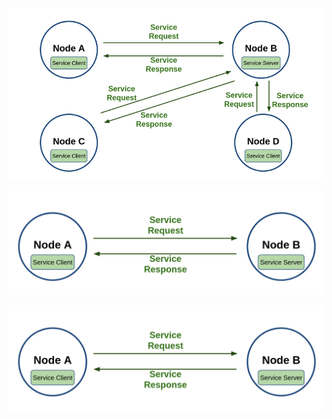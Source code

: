 
![serviceServer_client](https://github.com/pedrala/DeepLearningStudy/blob/main/img/serviceServer_client.png?raw=true)

![serviceDiagram](https://github.com/pedrala/DeepLearningStudy/blob/main/img/serviceDiagram.png?raw=true)

![client_server](https://github.com/pedrala/DeepLearningStudy/blob/main/img/serviceDiagram.png?raw=true)
